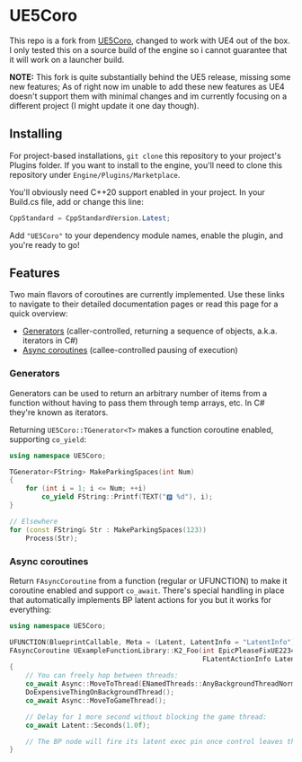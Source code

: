 # UE5Coro

This repo is a fork from [UE5Coro](https://github.com/landelare/ue5coro), changed to work with UE4 out of the box.
I only tested this on a source build of the engine so i cannot guarantee that it will work on a launcher build.

**NOTE:** This fork is quite substantially behind the UE5 release, missing some new features; As of right now im unable to add these new features as UE4 doesn't support them with minimal changes and im currently focusing on a different project (I might update it one day though).

## Installing

For project-based installations, `git clone` this repository to your project's
Plugins folder.
If you want to install to the engine, you'll need to clone this repository under
`Engine/Plugins/Marketplace`.

You'll obviously need C\+\+20 support enabled in your project.
In your Build.cs file, add or change this line:
```c#
CppStandard = CppStandardVersion.Latest;
```
Add `"UE5Coro"` to your dependency module names, enable the plugin, and you're
ready to go!

## Features

Two main flavors of coroutines are currently implemented.
Use these links to navigate to their detailed documentation pages or read this
page for a quick overview:

* [Generators](Docs/Generator.md) (caller-controlled, returning a sequence of
                                   objects, a.k.a. iterators in C#)
* [Async coroutines](Docs/Async.md) (callee-controlled pausing of execution)

### Generators

Generators can be used to return an arbitrary number of items from a function
without having to pass them through temp arrays, etc.
In C# they're known as iterators.

Returning `UE5Coro::TGenerator<T>` makes a function coroutine enabled, supporting
`co_yield`:

```cpp
using namespace UE5Coro;

TGenerator<FString> MakeParkingSpaces(int Num)
{
    for (int i = 1; i <= Num; ++i)
        co_yield FString::Printf(TEXT("🅿️ %d"), i);
}

// Elsewhere
for (const FString& Str : MakeParkingSpaces(123))
    Process(Str);
```

### Async coroutines

Return `FAsyncCoroutine` from a function (regular or UFUNCTION) to make it
coroutine enabled and support `co_await`. There's special handling in place that
automatically implements BP latent actions for you but it works for everything:

```cpp
using namespace UE5Coro;

UFUNCTION(BlueprintCallable, Meta = (Latent, LatentInfo = "LatentInfo"))
FAsyncCoroutine UExampleFunctionLibrary::K2_Foo(int EpicPleaseFixUE22342,
                                                FLatentActionInfo LatentInfo)
{
    // You can freely hop between threads:
    co_await Async::MoveToThread(ENamedThreads::AnyBackgroundThreadNormalTask);
    DoExpensiveThingOnBackgroundThread();
    co_await Async::MoveToGameThread();

    // Delay for 1 more second without blocking the game thread:
    co_await Latent::Seconds(1.0f);

    // The BP node will fire its latent exec pin once control leaves the coroutine.
}
```
